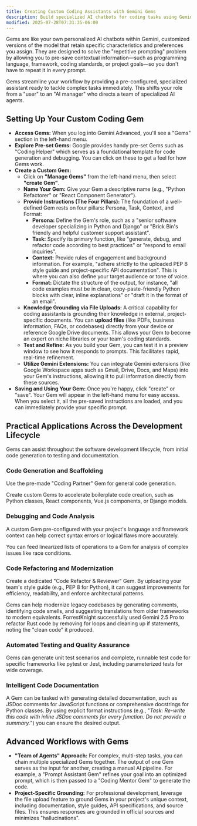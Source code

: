```yaml
---
title: Creating Custom Coding Assistants with Gemini Gems
description: Build specialized AI chatbots for coding tasks using Gemini's Gems feature with custom personas and context.
modified: 2025-07-28T07:31:35-06:00
---
```


Gems are like your own personalized AI chatbots within Gemini, customized versions of the model that retain specific characteristics and preferences you assign. They are designed to solve the "repetitive prompting" problem by allowing you to pre-save contextual information—such as programming language, framework, coding standards, or project goals—so you don't have to repeat it in every prompt.

Gems streamline your workflow by providing a pre-configured, specialized assistant ready to tackle complex tasks immediately. This shifts your role from a "user" to an "AI manager" who directs a team of specialized AI agents.

## Setting Up Your Custom Coding Gem

- **Access Gems:** When you log into Gemini Advanced, you'll see a "Gems" section in the left-hand menu.
- **Explore Pre-set Gems:** Google provides handy pre-set Gems such as "Coding Helper" which serves as a foundational template for code generation and debugging. You can click on these to get a feel for how Gems work.
- **Create a Custom Gem:**
  - Click on **"Manage Gems"** from the left-hand menu, then select **"create Gem"**.
  - **Name Your Gem:** Give your Gem a descriptive name (e.g., "Python Refactorer" or "React Component Generator").
  - **Provide Instructions (The Four Pillars):** The foundation of a well-defined Gem rests on four pillars: Persona, Task, Context, and Format:
    - **Persona:** Define the Gem's role, such as a "senior software developer specializing in Python and Django" or "Brick Bin's friendly and helpful customer support assistant".
    - **Task:** Specify its primary function, like "generate, debug, and refactor code according to best practices" or "respond to email inquiries".
    - **Context:** Provide rules of engagement and background information. For example, "adhere strictly to the uploaded PEP 8 style guide and project-specific API documentation". This is where you can also define your target audience or tone of voice.
    - **Format:** Dictate the structure of the output, for instance, "all code examples must be in clean, copy-paste-friendly Python blocks with clear, inline explanations" or "draft it in the format of an email".
  - **Knowledge Grounding via File Uploads:** A critical capability for coding assistants is grounding their knowledge in external, project-specific documents. You can **upload files** (like PDFs, business information, FAQs, or codebases) directly from your device or reference Google Drive documents. This allows your Gem to become an expert on niche libraries or your team's coding standards.
  - **Test and Refine:** As you build your Gem, you can test it in a preview window to see how it responds to prompts. This facilitates rapid, real-time refinement.
  - **Utilize Gemini Extensions:** You can integrate Gemini extensions (like Google Workspace apps such as Gmail, Drive, Docs, and Maps) into your Gem's instructions, allowing it to pull information directly from these sources.
- **Saving and Using Your Gem:** Once you're happy, click "create" or "save". Your Gem will appear in the left-hand menu for easy access. When you select it, all the pre-saved instructions are loaded, and you can immediately provide your specific prompt.

## Practical Applications Across the Development Lifecycle

Gems can assist throughout the software development lifecycle, from initial code generation to testing and documentation.

### Code Generation and Scaffolding

Use the pre-made "Coding Partner" Gem for general code generation.

Create custom Gems to accelerate boilerplate code creation, such as Python classes, React components, Vue.js components, or Django models.

### Debugging and Code Analysis

A custom Gem pre-configured with your project's language and framework context can help correct syntax errors or logical flaws more accurately.

You can feed linearized lists of operations to a Gem for analysis of complex issues like race conditions.

### Code Refactoring and Modernization

Create a dedicated "Code Refactor & Reviewer" Gem. By uploading your team's style guide (e.g., PEP 8 for Python), it can suggest improvements for efficiency, readability, and enforce architectural patterns.

Gems can help modernize legacy codebases by generating comments, identifying code smells, and suggesting translations from older frameworks to modern equivalents. ForrestKnight successfully used Gemini 2.5 Pro to refactor Rust code by removing for loops and cleaning up if statements, noting the "clean code" it produced.

### Automated Testing and Quality Assurance

Gems can generate unit test scenarios and complete, runnable test code for specific frameworks like pytest or Jest, including parameterized tests for wide coverage.

### Intelligent Code Documentation

A Gem can be tasked with generating detailed documentation, such as JSDoc comments for JavaScript functions or comprehensive docstrings for Python classes. By using explicit format instructions (e.g., "_Task: Re-write this code with inline JSDoc comments for every function. Do not provide a summary._") you can ensure the desired output.

## Advanced Workflows with Gems

- **"Team of Agents" Approach:** For complex, multi-step tasks, you can chain multiple specialized Gems together. The output of one Gem serves as the input for another, creating a manual AI pipeline. For example, a "Prompt Assistant Gem" refines your goal into an optimized prompt, which is then passed to a "Coding Mentor Gem" to generate the code.
- **Project-Specific Grounding:** For professional development, leverage the file upload feature to ground Gems in your project's unique context, including documentation, style guides, API specifications, and source files. This ensures responses are grounded in official sources and minimizes "hallucinations".
